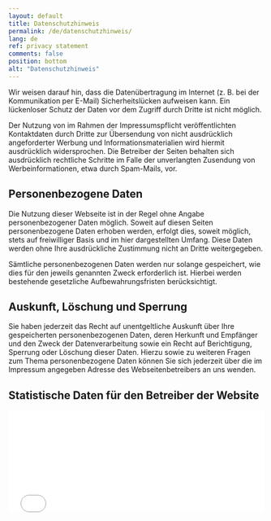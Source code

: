 ```yaml
---
layout: default
title: Datenschutzhinweis
permalink: /de/datenschutzhinweis/
lang: de
ref: privacy statement
comments: false
position: bottom
alt: "Datenschutzhinweis"
---
```

<!-- Start editing content here -->
Wir weisen darauf hin, dass die Datenübertragung im Internet (z. B. bei der Kommunikation per E-Mail) Sicherheitslücken aufweisen kann. Ein lückenloser Schutz der Daten vor dem Zugriff durch Dritte ist nicht möglich.  

Der Nutzung von im Rahmen der Impressumspflicht veröffentlichten Kontaktdaten durch Dritte zur Übersendung von nicht ausdrücklich angeforderter Werbung und Informationsmaterialien wird hiermit ausdrücklich widersprochen. Die Betreiber der Seiten behalten sich ausdrücklich rechtliche Schritte im Falle der unverlangten Zusendung von Werbeinformationen, etwa durch Spam-Mails, vor.  

## Personenbezogene Daten

Die Nutzung dieser Webseite ist in der Regel ohne Angabe personenbezogener Daten möglich. Soweit auf diesen Seiten personenbezogene Daten erhoben werden, erfolgt dies, soweit möglich, stets auf freiwilliger Basis und im hier dargestellten Umfang. Diese Daten werden ohne Ihre ausdrückliche Zustimmung nicht an Dritte weitergegeben.  

Sämtliche personenbezogenen Daten werden nur solange gespeichert, wie dies für den jeweils genannten Zweck erforderlich ist. Hierbei werden bestehende gesetzliche Aufbewahrungsfristen berücksichtigt.  

## Auskunft, Löschung und Sperrung

Sie haben jederzeit das Recht auf unentgeltliche Auskunft über Ihre gespeicherten personenbezogenen Daten, deren Herkunft und Empfänger und den Zweck der Datenverarbeitung sowie ein Recht auf Berichtigung, Sperrung oder Löschung dieser Daten. Hierzu sowie zu weiteren Fragen zum Thema personenbezogene Daten können Sie sich jederzeit über die im Impressum angegeben Adresse des Webseitenbetreibers an uns wenden.  

## Statistische Daten für den Betreiber der Website

<iframe style="border: 0; height: 200px; width: 100%;" src="//piwik.gwdg.de/index.php?module=CoreAdminHome&action=optOut&language=de"></iframe>
<!-- Stop editing content here -->
<!-- Start editing content here -->
